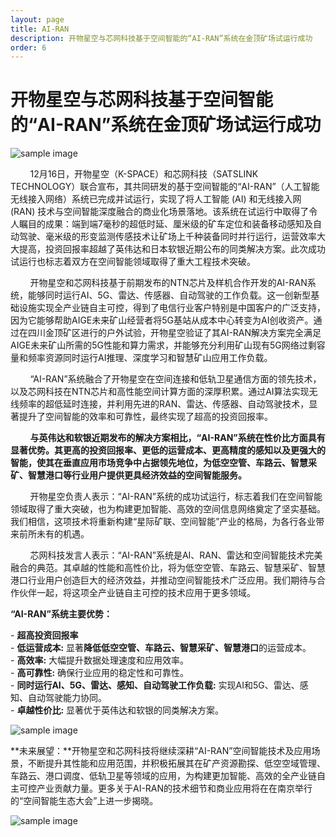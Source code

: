 ```yaml
---
layout: page
title: AI-RAN
description: 开物星空与芯网科技基于空间智能的“AI-RAN”系统在金顶矿场试运行成功
order: 6
---
```

# 开物星空与芯网科技基于空间智能的“AI-RAN”系统在金顶矿场试运行成功

![sample image](https://www.satslink.cn/Products/NTN-Chip/640.gif "展示图")

&nbsp;&nbsp;&nbsp;&nbsp;&nbsp;&nbsp;&nbsp;&nbsp;12月16日，开物星空（K-SPACE）和芯网科技（SATSLINK TECHNOLOGY）联合宣布，其共同研发的基于空间智能的“AI-RAN”（人工智能无线接入网络）系统已完成并试运行，实现了将人工智能 (AI) 和无线接入网 (RAN) 技术与空间智能深度融合的商业化场景落地。该系统在试运行中取得了令人瞩目的成果：端到端7毫秒的超低时延、厘米级的矿车定位和装备移动感知及自动驾驶、毫米级的形变监测传感技术让矿场上千种装备同时并行运行，运营效率大大提高，投资回报率超越了英伟达和日本软银近期公布的同类解决方案。此次成功试运行也标志着双方在空间智能领域取得了重大工程技术突破。<br>

&nbsp;&nbsp;&nbsp;&nbsp;&nbsp;&nbsp;&nbsp;&nbsp;开物星空和芯网科技基于前期发布的NTN芯片及样机合作开发的AI-RAN系统，能够同时运行AI、5G、雷达、传感器、自动驾驶的工作负载。这一创新型基础设施实现全产业链自主可控，得到了电信行业客户特别是中国客户的广泛支持，因为它能够帮助AIGE未来矿山经营者将5G基站从成本中心转变为AI创收资产。通过在四川金顶矿区进行的户外试验，开物星空验证了其AI-RAN解决方案完全满足AIGE未来矿山所需的5G性能和算力需求，并能够充分利用矿山现有5G网络过剩容量和频率资源同时运行AI推理、深度学习和智慧矿山应用工作负载。<br>

&nbsp;&nbsp;&nbsp;&nbsp;&nbsp;&nbsp;&nbsp;&nbsp;“AI-RAN”系统融合了开物星空在空间连接和低轨卫星通信方面的领先技术，以及芯网科技在NTN芯片和高性能空间计算方面的深厚积累。通过AI算法实现无线频率的超低延时连接，并利用先进的RAN、雷达、传感器、自动驾驶技术，显著提升了空间智能的效率和可靠性，最终实现了超高的投资回报率。<br>

&nbsp;&nbsp;&nbsp;&nbsp;&nbsp;&nbsp;&nbsp;&nbsp;**与英伟达和软银近期发布的解决方案相比，“AI-RAN”系统在性价比方面具有显著优势。其更高的投资回报率、更低的运营成本、更高精度的感知以及更强大的智能，使其在垂直应用市场竞争中占据领先地位，为低空空管、车路云、智慧采矿、智慧港口等行业用户提供更具经济效益的空间智能服务。**<br>

&nbsp;&nbsp;&nbsp;&nbsp;&nbsp;&nbsp;&nbsp;&nbsp;开物星空负责人表示：“AI-RAN”系统的成功试运行，标志着我们在空间智能领域取得了重大突破，也为构建更加智能、高效的空间信息网络奠定了坚实基础。我们相信，这项技术将重新构建“星际矿联、空间智能”产业的格局，为各行各业带来前所未有的机遇。<br>

&nbsp;&nbsp;&nbsp;&nbsp;&nbsp;&nbsp;&nbsp;&nbsp;芯网科技发言人表示：“AI-RAN”系统是AI、RAN、雷达和空间智能技术完美融合的典范。其卓越的性能和高性价比，将为低空空管、车路云、智慧采矿、智慧港口行业用户创造巨大的经济效益，并推动空间智能技术广泛应用。我们期待与合作伙伴一起，将这项全产业链自主可控的技术应用于更多领域。<br>

**“AI-RAN”系统主要优势：**<br>

- **超高投资回报率**<br>
- **低运营成本:** 显著**降低低空空管、车路云、智慧采矿、智慧港口**的运营成本。<br>
- **高效率:** 大幅提升数据处理速度和应用效率。<br>
- **高可靠性:** 确保行业应用的稳定性和可靠性。<br>
- **同时运行AI、5G、雷达、感知、自动驾驶工作负载:** 实现AI和5G、雷达、感知、自动驾驶能力协同。<br>
- **卓越性价比:** 显著优于英伟达和软银的同类解决方案。<br>

![sample image](https://www.runningit.cn/Products/NTN-Chip/2.png "空间智能架构")<br>

**未来展望：**开物星空和芯网科技将继续深耕“AI-RAN”空间智能技术及应用场景，不断提升其性能和应用范围，并积极拓展其在矿产资源勘探、低空空域管理、车路云、港口调度、低轨卫星等领域的应用，为构建更加智能、高效的全产业链自主可控产业贡献力量。更多关于AI-RAN的技术细节和商业应用将在在南京举行的“空间智能生态大会”上进一步揭晓。

![sample image](640.png "扩展阅读")


